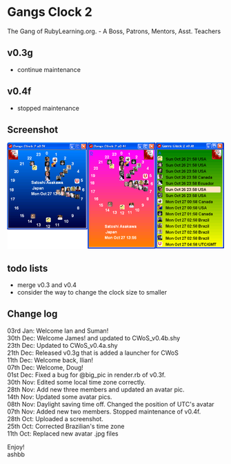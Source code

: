 Gangs Clock 2
=============
The Gang of RubyLearning.org. - A Boss, Patrons, Mentors, Asst. Teachers

v0.3g
-----
- continue maintenance

v0.4f
-----
- stopped maintenance

Screenshot
----------
![GangsClock2\_screenshot.png](http://github.com/ashbb/gangsclock2/raw/master/GangsClock2_screenshot.png)

todo lists
----------
- merge v0.3 and v0.4
- consider the way to change the clock size to smaller

Change log
----------
03rd Jan: Welcome Ian and Suman! <br>
30th Dec: Welcome James! and updated to CWoS\_v0.4b.shy <br>
23th Dec: Updated to CWoS\_v0.4a.shy <br>
21th Dec: Released v0.3g that is added a launcher for CWoS <br>
11th Dec: Welcome back, Ilian! <br>
07th Dec: Welcome, Doug! <br>
01st Dec: Fixed a bug for @big\_pic in render.rb of v0.3f. <br>
30th Nov: Edited some local time zone correctly. <br>
28th Nov: Add new three members and updated an avatar pic. <br>
14th Nov: Updated some avatar pics. <br>
08th Nov: Daylight saving time off. Changed the position of UTC's avatar <br>
07th Nov: Added new two members. Stopped maintenance of v0.4f. <br>
28th Oct: Uploaded a screenshot. <br>
25th Oct: Corrected Brazilian's time zone <br>
11th Oct: Replaced new avatar .jpg files <br>

Enjoy! <br>
ashbb